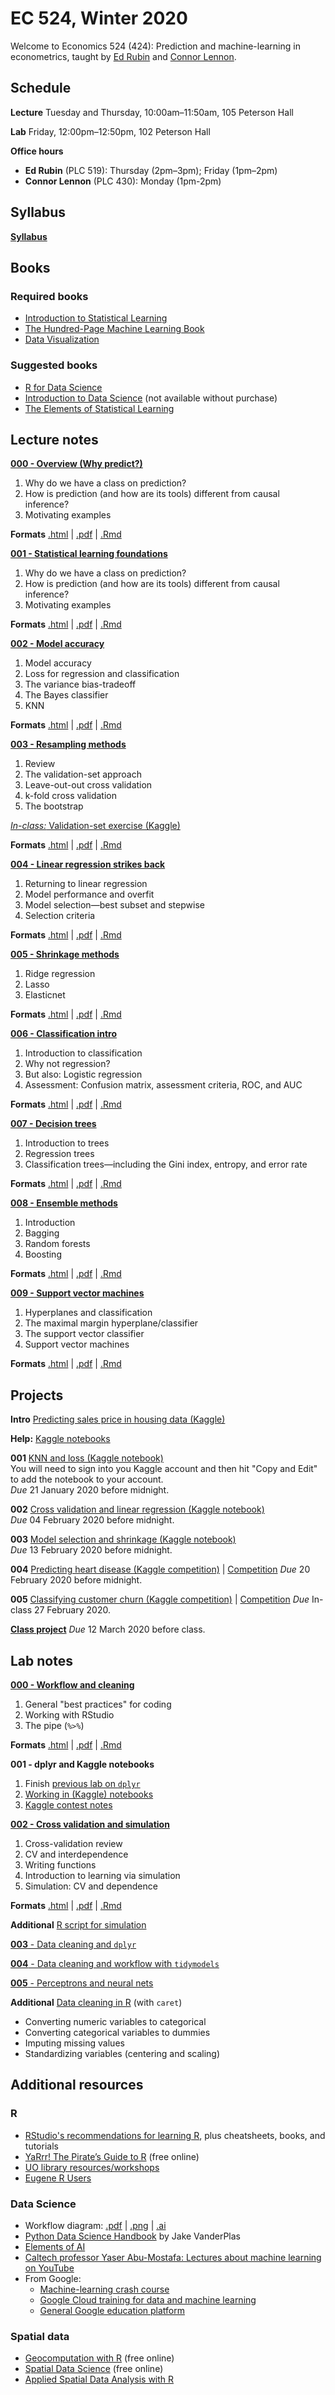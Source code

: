 
# EC 524, Winter 2020

Welcome to Economics 524 (424): Prediction and machine-learning in econometrics, taught by [Ed Rubin](https://edrub.in) and [Connor Lennon](https://economics.uoregon.edu/profile/clennon/).

## Schedule

**Lecture** Tuesday and Thursday, 10:00am–11:50am, 105 Peterson Hall

**Lab** Friday, 12:00pm–12:50pm, 102 Peterson Hall

**Office hours**

- **Ed Rubin** (PLC 519): Thursday (2pm–3pm); Friday (1pm–2pm)
- **Connor Lennon** (PLC 430): Monday (1pm-2pm)

## Syllabus

[**Syllabus**](https://raw.githack.com/edrubin/EC524W20/master/syllabus/syllabus.pdf)

## Books

### Required books

- [Introduction to Statistical Learning](https://www-bcf.usc.edu/~gareth/ISL/)
- [The Hundred-Page Machine Learning Book](http://themlbook.com/)
- [Data Visualization](https://socviz.co/)

### Suggested books

- [R for Data Science](https://r4ds.had.co.nz/)
- [Introduction to Data Science](https://www.springer.com/us/book/9783319500164) (not available without purchase)
- [The Elements of Statistical Learning](http://web.stanford.edu/~hastie/ElemStatLearn/)

## Lecture notes

[**000 - Overview (Why predict?)**](https://raw.githack.com/edrubin/EC524W20/master/lecture/000/000-slides.html)

1. Why do we have a class on prediction?
2. How is prediction (and how are its tools) different from causal inference?
3. Motivating examples

**Formats** [.html](https://raw.githack.com/edrubin/EC524W20/master/lecture/000/000-slides.html) | [.pdf](https://raw.githack.com/edrubin/EC524W20/master/lecture/000/000-slides.pdf) | [.Rmd](https://raw.githack.com/edrubin/EC524W20/master/lecture/000/000-slides.Rmd)

[**001 - Statistical learning foundations**](https://raw.githack.com/edrubin/EC524W20/master/lecture/001/001-slides.html)

1. Why do we have a class on prediction?
2. How is prediction (and how are its tools) different from causal inference?
3. Motivating examples

**Formats** [.html](https://raw.githack.com/edrubin/EC524W20/master/lecture/001/001-slides.html) | [.pdf](https://raw.githack.com/edrubin/EC524W20/master/lecture/001/001-slides.pdf) | [.Rmd](https://raw.githack.com/edrubin/EC524W20/master/lecture/001/001-slides.Rmd)

[**002 - Model accuracy**](https://raw.githack.com/edrubin/EC524W20/master/lecture/002/002-slides.html)

1. Model accuracy
1. Loss for regression and classification
1. The variance bias-tradeoff
1. The Bayes classifier
1. KNN

**Formats** [.html](https://raw.githack.com/edrubin/EC524W20/master/lecture/002/002-slides.html) | [.pdf](https://raw.githack.com/edrubin/EC524W20/master/lecture/002/002-slides.pdf) | [.Rmd](https://raw.githack.com/edrubin/EC524W20/master/lecture/002/002-slides.Rmd)

[**003 - Resampling methods**](https://raw.githack.com/edrubin/EC524W20/master/lecture/003/003-slides.html)

1. Review
1. The validation-set approach
1. Leave-out-out cross validation
1. k-fold cross validation
1. The bootstrap

[*In-class:* Validation-set exercise (Kaggle)](https://www.kaggle.com/edwardarubin/ec524-lecture-003/)

**Formats** [.html](https://raw.githack.com/edrubin/EC524W20/master/lecture/003/003-slides.html) | [.pdf](https://raw.githack.com/edrubin/EC524W20/master/lecture/003/003-slides.pdf) | [.Rmd](https://raw.githack.com/edrubin/EC524W20/master/lecture/003/003-slides.Rmd)

[**004 - Linear regression strikes back**](https://raw.githack.com/edrubin/EC524W20/master/lecture/004/004-slides.html)

1. Returning to linear regression
1. Model performance and overfit
1. Model selection—best subset and stepwise
1. Selection criteria

**Formats** [.html](https://raw.githack.com/edrubin/EC524W20/master/lecture/004/004-slides.html) | [.pdf](https://raw.githack.com/edrubin/EC524W20/master/lecture/004/004-slides.pdf) | [.Rmd](https://raw.githack.com/edrubin/EC524W20/master/lecture/004/004-slides.Rmd)

[**005 - Shrinkage methods**](https://raw.githack.com/edrubin/EC524W20/master/lecture/005/005-slides.html)

1. Ridge regression
1. Lasso
1. Elasticnet

**Formats** [.html](https://raw.githack.com/edrubin/EC524W20/master/lecture/005/005-slides.html) | [.pdf](https://raw.githack.com/edrubin/EC524W20/master/lecture/005/005-slides.pdf) | [.Rmd](https://raw.githack.com/edrubin/EC524W20/master/lecture/005/005-slides.Rmd)

[**006 - Classification intro**](https://raw.githack.com/edrubin/EC524W20/master/lecture/006/006-slides.html)

1. Introduction to classification
1. Why not regression?
1. But also: Logistic regression
1. Assessment: Confusion matrix, assessment criteria, ROC, and AUC

**Formats** [.html](https://raw.githack.com/edrubin/EC524W20/master/lecture/006/006-slides.html) | [.pdf](https://raw.githack.com/edrubin/EC524W20/master/lecture/006/006-slides.pdf) | [.Rmd](https://raw.githack.com/edrubin/EC524W20/master/lecture/006/006-slides.Rmd)

[**007 - Decision trees**](https://raw.githack.com/edrubin/EC524W20/master/lecture/007/007-slides.html)

1. Introduction to trees
1. Regression trees
1. Classification trees—including the Gini index, entropy, and error rate

**Formats** [.html](https://raw.githack.com/edrubin/EC524W20/master/lecture/007/007-slides.html) | [.pdf](https://raw.githack.com/edrubin/EC524W20/master/lecture/007/007-slides.pdf) | [.Rmd](https://raw.githack.com/edrubin/EC524W20/master/lecture/007/007-slides.Rmd)

[**008 - Ensemble methods**](https://raw.githack.com/edrubin/EC524W20/master/lecture/008/008-slides.html)

1. Introduction
1. Bagging
1. Random forests
1. Boosting

**Formats** [.html](https://raw.githack.com/edrubin/EC524W20/master/lecture/008/008-slides.html) | [.pdf](https://raw.githack.com/edrubin/EC524W20/master/lecture/008/008-slides.pdf) | [.Rmd](https://raw.githack.com/edrubin/EC524W20/master/lecture/008/008-slides.Rmd)

[**009 - Support vector machines**](https://raw.githack.com/edrubin/EC524W20/master/lecture/009/009-slides.html)

1. Hyperplanes and classification
2. The maximal margin hyperplane/classifier
3. The support vector classifier
4. Support vector machines

**Formats** [.html](https://raw.githack.com/edrubin/EC524W20/master/lecture/009/009-slides.html) | [.pdf](https://raw.githack.com/edrubin/EC524W20/master/lecture/009/009-slides.pdf) | [.Rmd](https://raw.githack.com/edrubin/EC524W20/master/lecture/009/009-slides.Rmd)

## Projects

**Intro** [Predicting sales price in housing data (Kaggle)](https://github.com/edrubin/EC524W20/tree/master/projects/kaggle-house-prices)

**Help:** [Kaggle notebooks](https://rpubs.com/Clennon/KagNotes)

**001** [KNN and loss (Kaggle notebook)](https://www.kaggle.com/edwardarubin/ec524-knn-loss)
<br>
You will need to sign into you Kaggle account and then hit "Copy and Edit" to add the notebook to your account.
<br>
*Due* 21 January 2020 before midnight.

**002** [Cross validation and linear regression (Kaggle notebook)](https://www.kaggle.com/edwardarubin/ec524-cross-validation)
<br>
*Due* 04 February 2020 before midnight.

**003** [Model selection and shrinkage (Kaggle notebook)](https://www.kaggle.com/edwardarubin/ec524-shrinkage/)
<br>
*Due* 13 February 2020 before midnight.

**004** [Predicting heart disease (Kaggle competition)](https://github.com/edrubin/EC524W20/tree/master/projects/kaggle-heart-disease) | [Competition](https://www.kaggle.com/c/ec524-heart-disease/)
*Due* 20 February 2020 before midnight.

**005** [Classifying customer churn (Kaggle competition)](https://github.com/edrubin/EC524W20/tree/master/projects/kaggle-churn) | [Competition](https://www.kaggle.com/t/6b275809d36248e49d11bea483394c42)
*Due* In-class 27 February 2020.

[**Class project**](https://github.com/edrubin/EC524W20/tree/master/projects/class-project)
*Due* 12 March 2020 before class.

## Lab notes

[**000 - Workflow and cleaning**](https://raw.githack.com/edrubin/EC524W20/master/lab/000-cleaning/000-slides.html)

1. General "best practices" for coding
2. Working with RStudio
3. The pipe (`%>%`)

**Formats** [.html](https://raw.githack.com/edrubin/EC524W20/master/lab/000-cleaning/000-slides.html) | [.pdf](https://raw.githack.com/edrubin/EC524W20/master/lab/000-cleaning/000-slides.pdf) | [.Rmd](https://raw.githack.com/edrubin/EC524W20/master/lab/000-cleaning/000-slides.Rmd)

**001 - dplyr and Kaggle notebooks**

1. Finish [previous lab on `dplyr`](https://raw.githack.com/edrubin/EC524W20/master/lab/000-cleaning/000-slides.html#48)
2. [Working in (Kaggle) notebooks](https://www.kaggle.com/voodoojanus/ec524-jan-17-20)
3. [Kaggle contest notes](https://rpubs.com/Clennon/KagNotes)

[**002 - Cross validation and simulation**](https://raw.githack.com/edrubin/EC524W20/master/lab/002-resampling/002-slides.html)

1. Cross-validation review
1. CV and interdependence
1. Writing functions
1. Introduction to learning via simulation
1. Simulation: CV and dependence

**Formats** [.html](https://raw.githack.com/edrubin/EC524W20/master/lab/002-resampling/002-slides.html) | [.pdf](https://raw.githack.com/edrubin/EC524W20/master/lab/002-resampling/002-slides.pdf) | [.Rmd](https://raw.githack.com/edrubin/EC524W20/master/lab/002-resampling/002-slides.Rmd)

**Additional** [R script for simulation](https://raw.githack.com/edrubin/EC524W20/master/lab/002-resampling/cv-sim.R)

[**003** - Data cleaning and `dplyr`](https://raw.githack.com/CMLennon/EC524W20/master/lab/003-DPLYR-part-2-electric-boogaloo/001-slides.html#1)

[**004** - Data cleaning and workflow with `tidymodels`](https://raw.githack.com/CMLennon/EC524W20/master/lab/004-Tidymodels/004-slides.html#1)

[**005** - Perceptrons and neural nets](https://raw.githack.com/CMLennon/EC524W20/master/lab/005-Perceptrons_and_NeuralNets/005-slides.html#1)

**Additional** [Data cleaning in R](https://www.kaggle.com/edwardarubin/ec524-clean-data/) (with `caret`)

- Converting numeric variables to categorical
- Converting categorical variables to dummies
- Imputing missing values
- Standardizing variables (centering and scaling)

## Additional resources

### R

- [RStudio's recommendations for learning R](https://education.rstudio.com/learn/), plus cheatsheets, books, and tutorials
- [YaRrr! The Pirate’s Guide to R](https://bookdown.org/ndphillips/YaRrr/) (free online)
- [UO library resources/workshops](http://uoregon.libcal.com/calendar/dataservices/?cid=11979&t=g&d=0000-00-00&cal=11979,11173)
- [Eugene R Users](https://www.meetup.com/meetup-group-cwPiAlnB/)

### Data Science

- Workflow diagram: [.pdf](https://raw.githack.com/edrubin/EC524W20/master/resources/data-workflow.pdf) | [.png](https://raw.githack.com/edrubin/EC524W20/master/resources/data-workflow.pdf) | [.ai](https://raw.githack.com/edrubin/EC524W20/master/resources/data-workflow.ai)
- [Python Data Science Handbook](https://jakevdp.github.io/PythonDataScienceHandbook/) by Jake VanderPlas
- [Elements of AI](https://course.elementsofai.com/)
- [Caltech professor Yaser Abu-Mostafa: Lectures about machine learning on YouTube](https://www.youtube.com/user/caltech/search?query=Yaser+Abu-Mostafa)
- From Google:
  - [Machine-learning crash course](https://developers.google.com/machine-learning/crash-course/ml-intro)
  - [Google Cloud training for data and machine learning](https://cloud.google.com/training/data-ml)
  - [General Google education platform](https://ai.google/education/)

### Spatial data

- [Geocomputation with R](https://geocompr.robinlovelace.net) (free online)
- [Spatial Data Science](https://keen-swartz-3146c4.netlify.com) (free online)
- [Applied Spatial Data Analysis with R](https://asdar-book.org)
